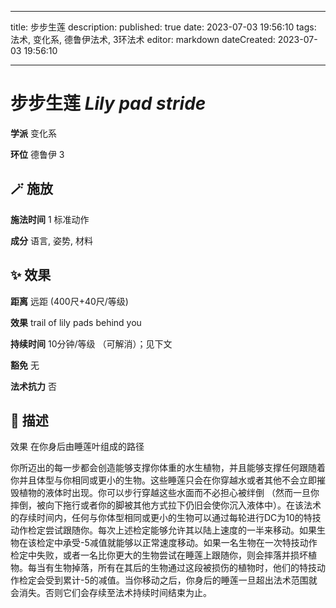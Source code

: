
---
title: 步步生莲
description: 
published: true
date: 2023-07-03 19:56:10
tags: 法术, 变化系, 德鲁伊法术, 3环法术
editor: markdown
dateCreated: 2023-07-03 19:56:10

---

# **步步生莲** *Lily pad stride*

**学派** 变化系 

**环位** 德鲁伊 3

## 🪄 施放

**施法时间** 1 标准动作

**成分** 语言, 姿势, 材料

## ✨ 效果  

**距离** 远距 (400尺+40尺/等级) 

**效果** trail of lily pads behind you 

**持续时间** 10分钟/等级 （可解消）；见下文 

**豁免** 无

**法术抗力** 否

## 📖 描述

效果              在你身后由睡莲叶组成的路径

你所迈出的每一步都会创造能够支撑你体重的水生植物，并且能够支撑任何跟随着你并且体型与你相同或更小的生物。这些睡莲只会在你穿越水或者其他不会立即摧毁植物的液体时出现。你可以步行穿越这些水面而不必担心被绊倒 （然而一旦你摔倒，被向下拖行或者你的脚被其他方式拉下仍旧会使你沉入液体中）。在该法术的存续时间内，任何与你体型相同或更小的生物可以通过每轮进行DC为10的特技动作检定尝试跟随你。每次上述检定能够允许其以陆上速度的一半来移动。如果生物在该检定中承受-5减值就能够以正常速度移动。如果一名生物在一次特技动作检定中失败，或者一名比你更大的生物尝试在睡莲上跟随你，则会摔落并损坏植物。每当有生物掉落，所有在其后的生物通过这段被损伤的植物时，他们的特技动作检定会受到累计-5的减值。当你移动之后，你身后的睡莲一旦超出法术范围就会消失。否则它们会存续至法术持续时间结束为止。
    